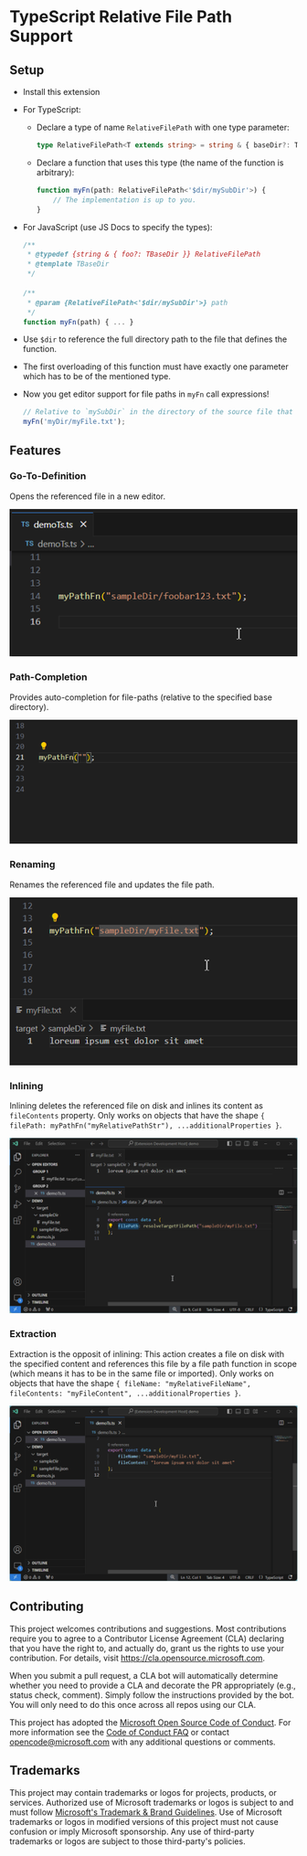# TypeScript Relative File Path Support

## Setup

* Install this extension

* For TypeScript:
    * Declare a type of name `RelativeFilePath` with one type parameter:
        ```ts
        type RelativeFilePath<T extends string> = string & { baseDir?: T };
        ```
    * Declare a function that uses this type (the name of the function is arbitrary):
        ```ts
        function myFn(path: RelativeFilePath<'$dir/mySubDir'>) {
            // The implementation is up to you.
        }
        ```
* For JavaScript (use JS Docs to specify the types):
    ```js
    /**
     * @typedef {string & { foo?: TBaseDir }} RelativeFilePath
     * @template TBaseDir
     */

    /**
     * @param {RelativeFilePath<'$dir/mySubDir'>} path
     */
    function myFn(path) { ... }
    ```


* Use `$dir` to reference the full directory path to the file that defines the function.
* The first overloading of this function must have exactly one parameter which has to be of the mentioned type.
* Now you get editor support for file paths in `myFn` call expressions!
    ```ts
    // Relative to `mySubDir` in the directory of the source file that defines `myFn`
    myFn('myDir/myFile.txt');
    ```


## Features

### Go-To-Definition

Opens the referenced file in a new editor.

![go-to-definition-demo](docs/demo-goToDefinition.gif)

### Path-Completion

Provides auto-completion for file-paths (relative to the specified base directory).

![path-autocompletion-demo](docs/demo-path-autocompletion.gif)

### Renaming

Renames the referenced file and updates the file path.

![rename-demo](docs/demo-rename.gif)


### Inlining

Inlining deletes the referenced file on disk and inlines its content as `fileContents` property.
Only works on objects that have the shape `{ filePath: myPathFn("myRelativePathStr"), ...additionalProperties }`.

![inlining-demo](docs/demo-inlining.gif)

### Extraction

Extraction is the opposit of inlining: This action creates a file on disk with the specified content and references this file by a file path function in scope (which means it has to be in the same file or imported).
Only works on objects that have the shape `{ fileName: "myRelativeFileName", fileContents: "myFileContent", ...additionalProperties }`.

![extraction-demo](docs/demo-extraction.gif)

## Contributing

This project welcomes contributions and suggestions.  Most contributions require you to agree to a
Contributor License Agreement (CLA) declaring that you have the right to, and actually do, grant us
the rights to use your contribution. For details, visit https://cla.opensource.microsoft.com.

When you submit a pull request, a CLA bot will automatically determine whether you need to provide
a CLA and decorate the PR appropriately (e.g., status check, comment). Simply follow the instructions
provided by the bot. You will only need to do this once across all repos using our CLA.

This project has adopted the [Microsoft Open Source Code of Conduct](https://opensource.microsoft.com/codeofconduct/).
For more information see the [Code of Conduct FAQ](https://opensource.microsoft.com/codeofconduct/faq/) or
contact [opencode@microsoft.com](mailto:opencode@microsoft.com) with any additional questions or comments.

## Trademarks

This project may contain trademarks or logos for projects, products, or services. Authorized use of Microsoft 
trademarks or logos is subject to and must follow 
[Microsoft's Trademark & Brand Guidelines](https://www.microsoft.com/en-us/legal/intellectualproperty/trademarks/usage/general).
Use of Microsoft trademarks or logos in modified versions of this project must not cause confusion or imply Microsoft sponsorship.
Any use of third-party trademarks or logos are subject to those third-party's policies.
